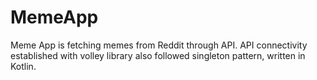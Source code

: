 # MemeApp
Meme App is fetching memes from Reddit through API. API connectivity established with volley library also followed singleton pattern, written in Kotlin. 
